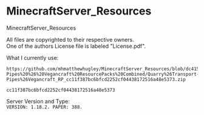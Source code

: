 # MinecraftServer_Resources

MinecraftServer_Resources

All files are copyrighted to their respective owners.
\
One of the authors License file is labeled "License.pdf".

What I currently use:
```
https://github.com/mhmatthewhugley/MinecraftServer_Resources/blob/dc415e4079762b68b85acb7a3918b0c8458fe359/Quarry%20%26%20Transport-Pipes%20%26%20Vegancraft%20ResourcePacks%20Combined/Quarry%26Transport-Pipes%26Vegancraft_RP_cc11f387bc6bfcd2252cf04438172516a48e5373.zip
```
```cc11f387bc6bfcd2252cf04438172516a48e5373```

Server Version and Type:
\
```VERSION: 1.18.2. PAPER: 388.```
